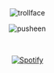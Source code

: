 ## 

<p align="center">
  <img src="https://komarev.com/ghpvc/?username=usslh&label=trollface&color=c8c3bd" alt="trollface" />
</p>


<p align="center">
  <img src="https://64.media.tumblr.com/0fbe2f90bb7f9766770fd21a2e6f6ebc/1865c9eab1e190f1-de/s500x750/22a836ea169e8624ee91e46552cc2ad6aedea4d4.pnj" alt="pusheen" />
</p>




&nbsp;<div align="center">
  [![Spotify](https://novatorem-usslh.vercel.app/api/spotify?background_color=0d1117&border_color=ffffff)](https://open.spotify.com/user/omnitenebris)
